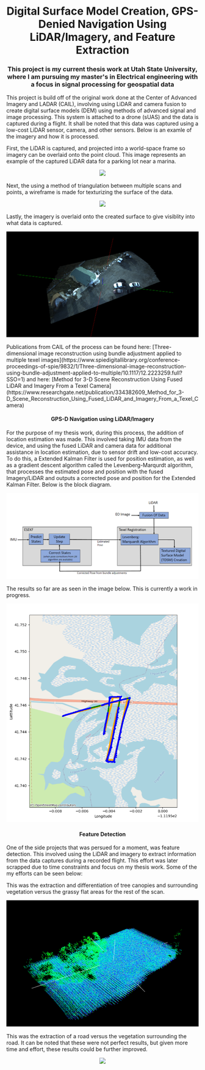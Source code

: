 <h1 align="center">Digital Surface Model Creation, GPS-Denied Navigation Using LiDAR/Imagery, and Feature Extraction</h1>
<h3 align="center">This project is my current thesis work at Utah State University, where I am pursuing my master's in Electrical engineering with a focus in signal processing for geospatial data</h3>

This project is build off of the original work done at the Center of Advanced Imagery and LADAR (CAIL), involving using LiDAR and camera fusion to create digital surface models (DEM) using methods of advanced signal and image processing. This system is attached to a drone (sUAS) and the data is captured during a flight. It shall be noted that this data was captured using a low-cost LiDAR sensor, camera, and other sensors. Below is an examle of the imagery and how it is processed. 



First, the LiDAR is captured, and projected into a world-space frame so imagery can be overlaid onto the point cloud. This image represents an example of the captured LiDAR data for a parking lot near a marina.
<p align="center">
  <img src="https://github.com/17njensen/Thesis-Work/blob/main/Swaths300.bmp" />
</p>
Next, the using a method of triangulation between multiple scans and points, a wireframe is made for texturizing the surface of the data.
<p align="center">
  <img src="https://github.com/17njensen/Thesis-Work/blob/main/Swaths300_wire.bmp" />
</p>
Lastly, the imagery is overlaid onto the created surface to give visiblity into what data is captured. 
<p align="center">
  <img src="https://github.com/17njensen/Thesis-Work/blob/main/Swaths300_final.PNG" />
</p>
Publications from CAIL of the process can be found here: [Three-dimensional image reconstruction using bundle adjustment applied to multiple texel images](https://www.spiedigitallibrary.org/conference-proceedings-of-spie/9832/1/Three-dimensional-image-reconstruction-using-bundle-adjustment-applied-to-multiple/10.1117/12.2223259.full?SSO=1)
and here: [Method for 3-D Scene Reconstruction Using Fused LiDAR and Imagery From a Texel Camera](https://www.researchgate.net/publication/334382609_Method_for_3-D_Scene_Reconstruction_Using_Fused_LiDAR_and_Imagery_From_a_Texel_Camera)
<h4 align="center">
  GPS-D Navigation using LiDAR/Imagery
</h4>
For the purpose of my thesis work, during this process, the addition of location estimation was made. This involved taking IMU data from the device, and using the fused LiDAR and camera data for additional assistance in location estimation, due to sensor drift and low-cost accuracy. To do this, a Extended Kalman Filter is used for position estimation, as well as a gradient descent algorithm called the Levenberg-Marqurdt algorithm, that processes the estimated pose and position with the fused Imagery/LiDAR and outputs a corrected pose and position for the Extended Kalman Filter. Below is the block diagram.

<p align="center">
  <img src="https://github.com/17njensen/Thesis-Work/blob/main/gpsd_block_diagram.PNG" />
</p>

The results so far are as seen in the image below. This is currently a work in progress. 
<p align="center">
  <img src="https://github.com/17njensen/Thesis-Work/blob/main/map.png" />
</p>

<h4 align="center">
  Feature Detection
</h4>

One of the side projects that was persued for a moment, was feature detection. This involved using the LiDAR and imagery to extract information from the data captures during a recorded flight. This effort was later scrapped due to time constraints and focus on my thesis work. Some of the my efforts can be seen below:

This was the extraction and differentiation of tree canopies and surrounding vegetation versus the grassy flat areas for the rest of the scan.
<p align="center">
  <img src="https://github.com/17njensen/Thesis-Work/blob/main/feature_detection.PNG" />
</p>

This was the extraction of a road versus the vegetation surrounding the road. It can be noted that these were not perfect results, but given more time and effort, these results could be further improved. 
<p align="center">
  <img src="https://github.com/17njensen/Thesis-Work/blob/main/8520_variance_alg.bmp" />
</p>
